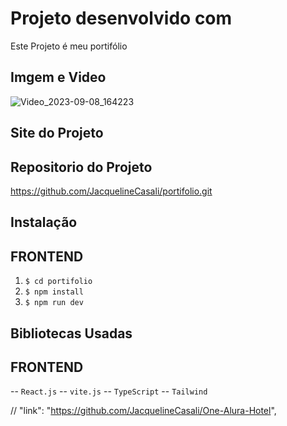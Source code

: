 # Projeto desenvolvido com

Este Projeto é meu portifólio

## Imgem e Video

![Video_2023-09-08_164223](./Video_2023-09-08_164223.gif)
## Site do Projeto



## Repositorio do Projeto

https://github.com/JacquelineCasali/portifolio.git

## Instalação

## FRONTEND

1. `$ cd portifolio`
2. `$ npm install`
3. `$ npm run dev`

## Bibliotecas Usadas

## FRONTEND

-- `React.js`
-- `vite.js`
-- `TypeScript`
-- `Tailwind`



// "link": "https://github.com/JacquelineCasali/One-Alura-Hotel",
